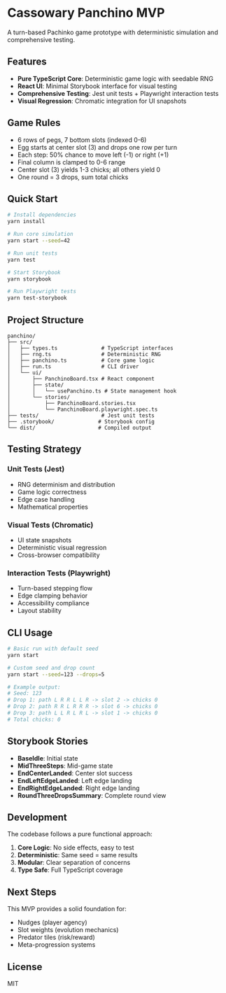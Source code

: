# Cassowary Panchino MVP

A turn-based Pachinko game prototype with deterministic simulation and comprehensive testing.

## Features

- **Pure TypeScript Core**: Deterministic game logic with seedable RNG
- **React UI**: Minimal Storybook interface for visual testing
- **Comprehensive Testing**: Jest unit tests + Playwright interaction tests
- **Visual Regression**: Chromatic integration for UI snapshots

## Game Rules

- 6 rows of pegs, 7 bottom slots (indexed 0-6)
- Egg starts at center slot (3) and drops one row per turn
- Each step: 50% chance to move left (-1) or right (+1)
- Final column is clamped to 0-6 range
- Center slot (3) yields 1-3 chicks; all others yield 0
- One round = 3 drops, sum total chicks

## Quick Start

```bash
# Install dependencies
yarn install

# Run core simulation
yarn start --seed=42

# Run unit tests
yarn test

# Start Storybook
yarn storybook

# Run Playwright tests
yarn test-storybook
```

## Project Structure

```
panchino/
├── src/
│   ├── types.ts              # TypeScript interfaces
│   ├── rng.ts                # Deterministic RNG
│   ├── panchino.ts           # Core game logic
│   ├── run.ts                # CLI driver
│   └── ui/
│       ├── PanchinoBoard.tsx # React component
│       ├── state/
│       │   └── usePanchino.ts # State management hook
│       └── stories/
│           ├── PanchinoBoard.stories.tsx
│           └── PanchinoBoard.playwright.spec.ts
├── tests/                    # Jest unit tests
├── .storybook/              # Storybook config
└── dist/                    # Compiled output
```

## Testing Strategy

### Unit Tests (Jest)
- RNG determinism and distribution
- Game logic correctness
- Edge case handling
- Mathematical properties

### Visual Tests (Chromatic)
- UI state snapshots
- Deterministic visual regression
- Cross-browser compatibility

### Interaction Tests (Playwright)
- Turn-based stepping flow
- Edge clamping behavior
- Accessibility compliance
- Layout stability

## CLI Usage

```bash
# Basic run with default seed
yarn start

# Custom seed and drop count
yarn start --seed=123 --drops=5

# Example output:
# Seed: 123
# Drop 1: path L R R L L R -> slot 2 -> chicks 0
# Drop 2: path R R L R R R -> slot 6 -> chicks 0
# Drop 3: path L L R L R L -> slot 1 -> chicks 0
# Total chicks: 0
```

## Storybook Stories

- **BaseIdle**: Initial state
- **MidThreeSteps**: Mid-game state
- **EndCenterLanded**: Center slot success
- **EndLeftEdgeLanded**: Left edge landing
- **EndRightEdgeLanded**: Right edge landing
- **RoundThreeDropsSummary**: Complete round view

## Development

The codebase follows a pure functional approach:

1. **Core Logic**: No side effects, easy to test
2. **Deterministic**: Same seed = same results
3. **Modular**: Clear separation of concerns
4. **Type Safe**: Full TypeScript coverage

## Next Steps

This MVP provides a solid foundation for:
- Nudges (player agency)
- Slot weights (evolution mechanics)
- Predator tiles (risk/reward)
- Meta-progression systems

## License

MIT
